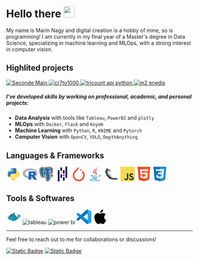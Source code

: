 # Hello there <img src="https://raw.githubusercontent.com/MartinHeinz/MartinHeinz/master/wave.gif" width="30px" height="30px" />

My name is Marin Nagy and digital creation is a hobby of mine, so is programming! I am currently in my final year of a Master's degree in Data Science, specializing in machine learning and MLOps, with a strong interest in computer vision.

## Highlited projects
<a href="https://github.com/marinoo3/secondemain">
  <img align="center" src="https://github-readme-stats.vercel.app/api/pin/?username=marinoo3&repo=secondemain&show_icons=true&line_height=27&theme=github_dark" alt="Seconde Main" />
</a>

<a href="https://github.com/marinoo3/cr7to1000">
  <img align="center" src="https://github-readme-stats.vercel.app/api/pin/?username=marinoo3&repo=cr7to1000&show_icons=true&line_height=27&theme=github_dark" alt="cr7to1000" />
</a>

<a href="https://github.com/marinoo3/TricountAPI-python">
  <img align="center" src="https://github-readme-stats.vercel.app/api/pin/?username=marinoo3&repo=TricountAPI-python&show_icons=true&line_height=27&theme=github_dark" alt="tricount api python" />
</a>

<a href="https://github.com/marinoo3/m2_enedis">
  <img align="center" src="https://github-readme-stats.vercel.app/api/pin/?username=marinoo3&repo=m2_enedis&show_icons=true&line_height=27&theme=github_dark" alt="m2 enedis" />
</a>

<br>

##### I've developed skills by working on professional, academic, and personal projects:
- **Data Analysis** with tools like `Tableau`, `PowerBI` and `plotly`
- **MLOps** with `Docker`, `Flask` and `Koyeb`
- **Machine Learning** with `Python`, `R`, `KNIME` and `Pytorch`
- **Computer Vision** with `OpenCV`, `YOLO`, `DepthAnything`

## Languages & Frameworks
<div>
  <img src="https://github.com/devicons/devicon/blob/master/icons/python/python-original.svg" title="Python" alt="python" width="40" height="40"/>
  <img src="https://github.com/devicons/devicon/blob/master/icons/r/r-original.svg" title="R" alt="r" width="40" height="40"/>
  <img src="https://github.com/devicons/devicon/blob/master/icons/postgresql/postgresql-original.svg" title="SQL" alt="sql" width="40" height="40"/>
  <img src="https://github.com/devicons/devicon/blob/master/icons/pandas/pandas-original.svg" title="Pandas" alt="pandas" width="40" height="40"/>
  <img src="https://github.com/devicons/devicon/blob/master/icons/pytorch/pytorch-original.svg" title="Pytorch" alt="pytorch" width="40" height="40"/>
  <img src="https://github.com/devicons/devicon/blob/master/icons/java/java-original.svg" title="Java" alt="java" width="40" height="40"/>
  <img src="https://github.com/devicons/devicon/blob/master/icons/flask/flask-original.svg" title="Flask" alt="flask" width="40" height="40"/>
  <img src="https://github.com/devicons/devicon/blob/master/icons/javascript/javascript-original.svg" title="JavaScript" alt="javascript" width="40" height="40"/>
  <img src="https://github.com/devicons/devicon/blob/master/icons/html5/html5-original.svg" title="HTML" alt="html" width="40" height="40"/>
  <img src="https://github.com/devicons/devicon/blob/master/icons/css3/css3-original.svg" title="CSS" alt="css" width="40" height="40"/>
</div>

## Tools & Softwares
<div>
  <img src="https://github.com/devicons/devicon/blob/master/icons/docker/docker-original.svg" title="Docker" alt="docker" width="40" height="40"/>
  <img src="https://cdn.worldvectorlogo.com/logos/tableau-software.svg" title="Tableau" alt="tableau" width="40" height="40"/>
  <img src="https://upload.wikimedia.org/wikipedia/commons/c/cf/New_Power_BI_Logo.svg" title="Power BI" alt="power bi" width="40" height="40"/>
  <img src="https://github.com/devicons/devicon/blob/master/icons/vscode/vscode-original.svg" title="VS Code" alt="vs code" width="40" height="40"/>
  <img src="https://github.com/devicons/devicon/blob/master/icons/apple/apple-original.svg" title="MacOS" alt="macos" width="40" height="40"/>
</div>

___
Feel free to reach out to me for collaborations or discussions!

[![Static Badge](https://img.shields.io/badge/Get_in_touch-email?style=flat&logo=minutemailer&logoColor=white&label=Email&color=6aa6f8)](https://mailto%3Amarinnagy74%40gmail.com)
[![Static Badge](https://img.shields.io/badge/My_profile-linkedin?style=flat&logoColor=white&label=LinkedIn&color=6aa6f8)](https://www.linkedin.com/in/marin-nagy/)


